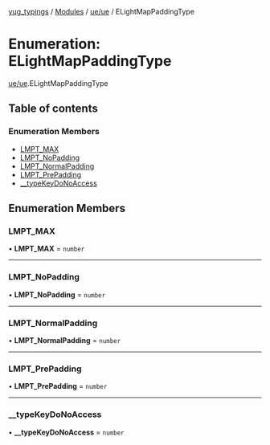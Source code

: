 [yug_typings](../README.md) / [Modules](../modules.md) / [ue/ue](../modules/ue_ue.md) / ELightMapPaddingType

# Enumeration: ELightMapPaddingType

[ue/ue](../modules/ue_ue.md).ELightMapPaddingType

## Table of contents

### Enumeration Members

- [LMPT\_MAX](ue_ue.ELightMapPaddingType.md#lmpt_max)
- [LMPT\_NoPadding](ue_ue.ELightMapPaddingType.md#lmpt_nopadding)
- [LMPT\_NormalPadding](ue_ue.ELightMapPaddingType.md#lmpt_normalpadding)
- [LMPT\_PrePadding](ue_ue.ELightMapPaddingType.md#lmpt_prepadding)
- [\_\_typeKeyDoNoAccess](ue_ue.ELightMapPaddingType.md#__typekeydonoaccess)

## Enumeration Members

### LMPT\_MAX

• **LMPT\_MAX** = `number`

___

### LMPT\_NoPadding

• **LMPT\_NoPadding** = `number`

___

### LMPT\_NormalPadding

• **LMPT\_NormalPadding** = `number`

___

### LMPT\_PrePadding

• **LMPT\_PrePadding** = `number`

___

### \_\_typeKeyDoNoAccess

• **\_\_typeKeyDoNoAccess** = `number`

